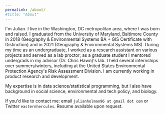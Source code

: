 ```yaml
---
permalink: /about/
#title: "About"
---
```


I'm Julian. I live in the Washington, DC metropolitan area, where I was born and raised. I graduated from the University of Maryland, Baltimore County in 2018 (Geography & Environmental Systems BA + GIS Certificate with Distinction) and in 2021 (Geography & Environmental Systems MS). During my time as an undergraduate, I worked as a research assistant on various projects and served as a lab proctor; as a graduate student I mentored undergrads in my advisor (Dr. Chris Hawn)'s lab. I held several internships over summers/winters, including at the United States Environmental Protection Agency's Risk Assessment Division. I am currently working in product research and development.

My expertise is in data science/statistical programming, but I also have background in social science, environmental and tech policy, and biology.

If you'd like to contact me: email `julianholman96 at gmail dot com` or Twitter `easternhercules`. Resume available upon request.
